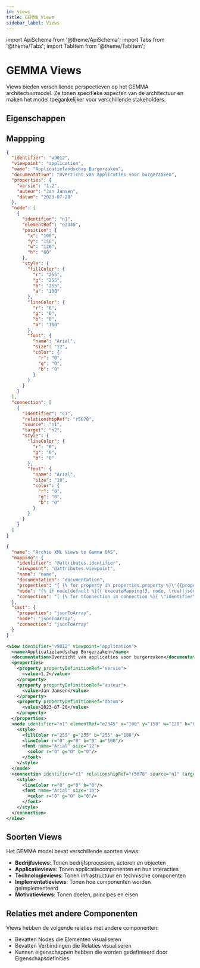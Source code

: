 ```yaml
---
id: views
title: GEMMA Views
sidebar_label: Views
---
```


import ApiSchema from '@theme/ApiSchema';
import Tabs from '@theme/Tabs';
import TabItem from '@theme/TabItem';

# GEMMA Views

Views bieden verschillende perspectieven op het GEMMA architectuurmodel. Ze tonen specifieke aspecten van de architectuur en maken het model toegankelijker voor verschillende stakeholders.

## Eigenschappen


## Mappping

<Tabs>
  <TabItem value="json" label="JSON Voorbeeld" default>

```json
{
  "identifier": "v9012",
  "viewpoint": "application",
  "name": "Applicatielandschap Burgerzaken",
  "documentation": "Overzicht van applicaties voor burgerzaken",
  "properties": {
    "versie": "1.2",
    "auteur": "Jan Jansen",
    "datum": "2023-07-20"
  },
  "node": [
    {
      "identifier": "n1",
      "elementRef": "e2345",
      "position": {
        "x": "100",
        "y": "150",
        "w": "120",
        "h": "60"
      },
      "style": {
        "fillColor": {
          "r": "255",
          "g": "255",
          "b": "255",
          "a": "100"
        },
        "lineColor": {
          "r": "0",
          "g": "0",
          "b": "0",
          "a": "100"
        },
        "font": {
          "name": "Arial",
          "size": "12",
          "color": {
            "r": "0",
            "g": "0",
            "b": "0"
          }
        }
      }
    }
  ],
  "connection": [
    {
      "identifier": "c1",
      "relationshipRef": "r5678",
      "source": "n1",
      "target": "n2",
      "style": {
        "lineColor": {
          "r": "0",
          "g": "0",
          "b": "0"
        },
        "font": {
          "name": "Arial",
          "size": "10",
          "color": {
            "r": "0",
            "g": "0",
            "b": "0"
          }
        }
      }
    }
  ]
}
```

  </TabItem>
  <TabItem value="mapping" label="Mapping Configuratie">

```json
{
  "name": "Archio XML Views to Gemma OAS",
  "mapping": {
    "identifier": "@attributes.identifier",
    "viewpoint": "@attributes.viewpoint",
    "name": "name",
    "documentation": "documentation",
    "properties": "{ {% for property in properties.property %}\"{{property['@attributes']['propertyDefinitionRef']}}\":\"{{property['value']}}\"{% if not loop.last %},{% endif %}{% endfor %} }",
    "node": "{% if node|default %}{{ executeMapping(3, node, true)|json_encode }}{%else%}[]{%endif%}",
    "connection": "[ {% for tConnection in connection %}{ \"identifier\":\"{{ tConnection['@attributes']['identifier'] }}\", \"relationshipRef\":\"{{ tConnection['@attributes']['relationshipRef'] }}\", \"source\":\"{{ tConnection['@attributes']['source'] }}\", \"target\":\"{{ tConnection['@attributes']['target'] }}\", \"style\":{ \"lineColor\":{ \"r\":\"{{ tConnection['style']['lineColor']['@attributes']['r'] }}\", \"g\":\"{{ tConnection['style']['lineColor']['@attributes']['g'] }}\", \"b\":\"{{ tConnection['style']['lineColor']['@attributes']['b'] }}\" }, \"font\":{ \"name\":\"{{ tConnection['style']['font']['@attributes']['name'] }}\", \"size\":\"{{ tConnection['style']['font']['@attributes']['size'] }}\", \"color\":{ \"r\":\"{{ tConnection['style']['font']['color']['@attributes']['r'] }}\", \"g\":\"{{ tConnection['style']['font']['color']['@attributes']['g'] }}\", \"b\":\"{{ tConnection['style']['font']['color']['@attributes']['b'] }}\" } } } }{% if not loop.last %},{% endif %}{% endfor %} ]"
  },
  "cast": {
    "properties": "jsonToArray",
    "node": "jsonToArray",
    "connection": "jsonToArray"
  }
}
```

  </TabItem>
  <TabItem value="xml" label="XML Input Voorbeeld">

```xml
<view identifier="v9012" viewpoint="application">
  <name>Applicatielandschap Burgerzaken</name>
  <documentation>Overzicht van applicaties voor burgerzaken</documentation>
  <properties>
    <property propertyDefinitionRef="versie">
      <value>1.2</value>
    </property>
    <property propertyDefinitionRef="auteur">
      <value>Jan Jansen</value>
    </property>
    <property propertyDefinitionRef="datum">
      <value>2023-07-20</value>
    </property>
  </properties>
  <node identifier="n1" elementRef="e2345" x="100" y="150" w="120" h="60">
    <style>
      <fillColor r="255" g="255" b="255" a="100"/>
      <lineColor r="0" g="0" b="0" a="100"/>
      <font name="Arial" size="12">
        <color r="0" g="0" b="0"/>
      </font>
    </style>
  </node>
  <connection identifier="c1" relationshipRef="r5678" source="n1" target="n2">
    <style>
      <lineColor r="0" g="0" b="0"/>
      <font name="Arial" size="10">
        <color r="0" g="0" b="0"/>
      </font>
    </style>
  </connection>
</view>
```

  </TabItem>
</Tabs>

## Soorten Views

Het GEMMA model bevat verschillende soorten views:

- **Bedrijfsviews**: Tonen bedrijfsprocessen, actoren en objecten
- **Applicatieviews**: Tonen applicatiecomponenten en hun interacties
- **Technologieviews**: Tonen infrastructuur en technische componenten
- **Implementatieviews**: Tonen hoe componenten worden geïmplementeerd
- **Motivatieviews**: Tonen doelen, principes en eisen

## Relaties met andere Componenten

Views hebben de volgende relaties met andere componenten:

- Bevatten Nodes die Elementen visualiseren
- Bevatten Verbindingen die Relaties visualiseren
- Kunnen eigenschappen hebben die worden gedefinieerd door Eigenschapsdefinities 